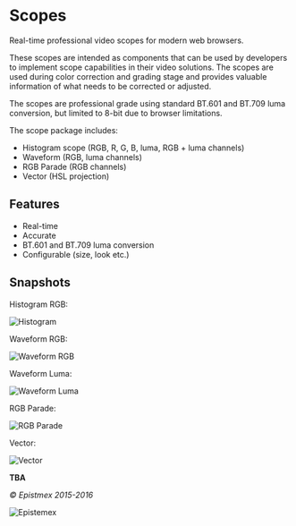 ﻿Scopes
======

Real-time professional video scopes for modern web browsers.

These scopes are intended as components that can be used by developers
to implement scope capabilities in their video solutions. The scopes are
used during color correction and grading stage and provides valuable
information of what needs to be corrected or adjusted.

The scopes are professional grade using standard BT.601 and BT.709 luma
conversion, but limited to 8-bit due to browser limitations.

The scope package includes:

- Histogram scope (RGB, R, G, B, luma, RGB + luma channels)
- Waveform (RGB, luma channels)
- RGB Parade (RGB channels)
- Vector (HSL projection)

Features
--------

- Real-time
- Accurate
- BT.601 and BT.709 luma conversion
- Configurable (size, look etc.)


Snapshots
---------

Histogram RGB:

![Histogram](http://i.imgur.com/Ki9hzuH.png)

Waveform RGB:

![Waveform RGB](http://i.imgur.com/EJQTS01.png)

Waveform Luma:

![Waveform Luma](http://i.imgur.com/ztdyLqa.png)

RGB Parade:

![RGB Parade](http://i.imgur.com/Tpcn3pX.png)

Vector:

![Vector](http://i.imgur.com/Nx3AeqT.png)


**TBA**


*&copy; Epistmex 2015-2016*
 
![Epistemex](http://i.imgur.com/YxO8CtB.png)
